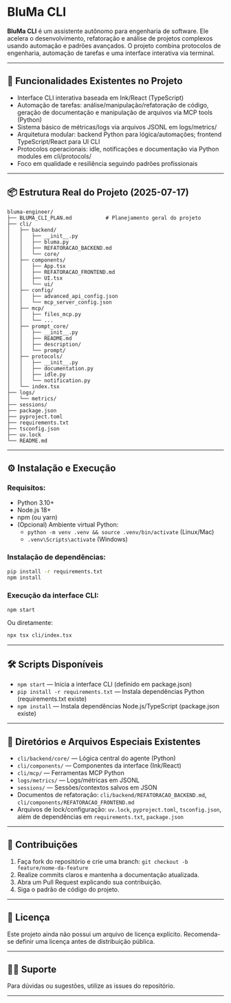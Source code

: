 
# BluMa CLI

**BluMa CLI** é um assistente autônomo para engenharia de software. Ele acelera o desenvolvimento, refatoração e análise de projetos complexos usando automação e padrões avançados. O projeto combina protocolos de engenharia, automação de tarefas e uma interface interativa via terminal.

---

## 🚀 Funcionalidades Existentes no Projeto

* Interface CLI interativa baseada em Ink/React (TypeScript)
* Automação de tarefas: análise/manipulação/refatoração de código, geração de documentação e manipulação de arquivos via MCP tools (Python)
* Sistema básico de métricas/logs via arquivos JSONL em logs/metrics/
* Arquitetura modular: backend Python para lógica/automações; frontend TypeScript/React para UI CLI
* Protocolos operacionais: idle, notificações e documentação via Python modules em cli/protocols/
* Foco em qualidade e resiliência seguindo padrões profissionais

---

## 📦 Estrutura Real do Projeto (2025-07-17)
```
bluma-engineer/
├── BLUMA_CLI_PLAN.md           # Planejamento geral do projeto
├── cli/
│   ├── backend/
│   │   ├── __init__.py         
│   │   ├── bluma.py            
│   │   ├── REFATORACAO_BACKEND.md 
│   │   └── core/
│   ├── components/
│   │   ├── App.tsx             
│   │   ├── REFATORACAO_FRONTEND.md 
│   │   ├── UI.tsx              
│   │   └── ui/
│   ├── config/
│   │   ├── advanced_api_config.json 
│   │   └── mcp_server_config.json 
│   ├── mcp/
│   │   ├── files_mcp.py        
│   │   └── ...                 
│   ├── prompt_core/
│   │   ├── __init__.py         
│   │   ├── README.md           
│   │   ├── description/
│   │   └── prompt/
│   ├── protocols/
│   │   ├── __init__.py         
│   │   ├── documentation.py    
│   │   ├── idle.py             
│   │   └── notification.py     
│   └── index.tsx               
├── logs/
│   └── metrics/                
├── sessions/                   
├── package.json                
├── pyproject.toml              
├── requirements.txt            
├── tsconfig.json               
├── uv.lock                     
└── README.md                   
```

---

## ⚙️ Instalação e Execução

### Requisitos:
* Python 3.10+
* Node.js 18+
* npm (ou yarn)
* (Opcional) Ambiente virtual Python:
  - `python -m venv .venv && source .venv/bin/activate` (Linux/Mac)
  - `.venv\Scripts\activate` (Windows)

### Instalação de dependências:
```bash
pip install -r requirements.txt
npm install
```
### Execução da interface CLI:
```bash
npm start
```
Ou diretamente:
```bash
npx tsx cli/index.tsx
```

---

## 🛠️ Scripts Disponíveis

* `npm start` — Inicia a interface CLI (definido em package.json)
* `pip install -r requirements.txt` — Instala dependências Python (requirements.txt existe)
* `npm install` — Instala dependências Node.js/TypeScript (package.json existe)

---

## 📁 Diretórios e Arquivos Especiais Existentes

* `cli/backend/core/` — Lógica central do agente (Python)
* `cli/components/` — Componentes da interface (Ink/React)
* `cli/mcp/` — Ferramentas MCP Python
* `logs/metrics/` — Logs/métricas em JSONL
* `sessions/` — Sessões/contextos salvos em JSON
* Documentos de refatoração: `cli/backend/REFATORACAO_BACKEND.md`, `cli/components/REFATORACAO_FRONTEND.md`
* Arquivos de lock/configuração: `uv.lock`, `pyproject.toml`, `tsconfig.json`, além de dependências em `requirements.txt`, `package.json`

---

## 🤝 Contribuições

1. Faça fork do repositório e crie uma branch:
   `git checkout -b feature/nome-da-feature`
2. Realize commits claros e mantenha a documentação atualizada.
3. Abra um Pull Request explicando sua contribuição.
4. Siga o padrão de código do projeto.
   
---

## 📄 Licença

Este projeto ainda não possui um arquivo de licença explícito. Recomenda-se definir uma licença antes de distribuição pública.

---

## 👨‍💻 Suporte

Para dúvidas ou sugestões, utilize as issues do repositório.

---
